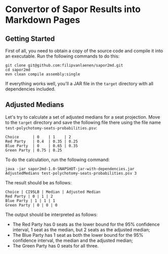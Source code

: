 # Convertor of Sapor Results into Markdown Pages

## Getting Started

First of all, you need to obtain a copy of the source code and compile it into
an executable. Run the following commands to do this:

```
git clone git@github.com:filipvanlaenen/sapor2md.git
cd sapor2md
mvn clean compile assembly:single
```

If everything works well, you'll a JAR file in the `target` directory with all
dependencies included.

## Adjusted Medians

Let's try to calculate a set of adjusted medians for a seat projection. Move
to the `target` directory and save the following file there using the file name
`test-polychotomy-seats-probabilities.psv`:

```
Choice      | 0    | 1    | 2
Red Party   | 0.4  | 0.35 | 0.25
Blue Party  | 0    | 0.65 | 0.35
Green Party | 0.75 | 0.25
```

To do the calculation, run the following command:

```
java -jar sapor2md-1.0-SNAPSHOT-jar-with-dependencies.jar AdjustedMedians test-polychotomy-seats-probabilities.psv 3
```

The result should be as follows:

```
Choice | CI95LB | Median | Adjusted Median
Red Party | 0 | 1 | 2
Blue Party | 1 | 1 | 1
Green Party | 0 | 0 | 0
```

The output should be interpreted as follows:
* The Red Party has 0 seats as the lower bound for the 95% confidence interval,
  1 seat as the median, but 2 seats as the adjusted median;
* The Blue Party has 1 seat as both the lower bound for the 95% confidence
  interval, the median and the adjusted median;
* The Green Party has 0 seats for all three.

